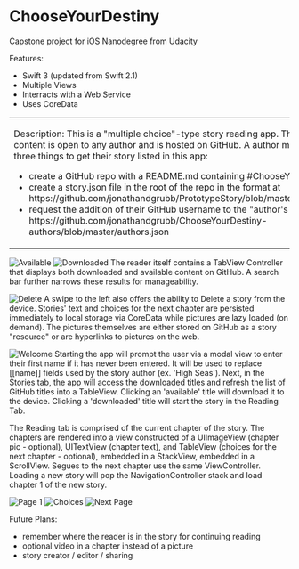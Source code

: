 # ChooseYourDestiny
Capstone project for iOS Nanodegree from Udacity

Features:
- Swift 3 (updated from Swift 2.1)
- Multiple Views
- Interracts with a Web Service
- Uses CoreData

<table border="0">
  <tr>
    <td>
<p>
Description:
This is a "multiple choice"-type story reading app. The story content is open to any author and is hosted on GitHub. A author must do three things to get their story listed in this app:
<ul>
<li>create a GitHub repo with a README.md containing #ChooseYourDestiny</li>
<li>create a story.json file in the root of the repo in the format at https://github.com/jonathandgrubb/PrototypeStory/blob/master/story.json</li>
<li>request the addition of their GitHub username to the "author's file" at https://github.com/jonathandgrubb/ChooseYourDestiny-authors/blob/master/authors.json</li>
</ul>
</p>
    </td>
    <td border="2">
      <img src="/readme-images/splash.png" />
    </td>
  </tr>
</table>

![Available](/readme-images/available.png?raw=true "Available Stories") ![Downloaded](/readme-images/downloaded.png?raw=true "Downloaded")
The reader itself contains a TabView Controller that displays both downloaded and available content on GitHub. A search bar further narrows these results for manageability. 

![Delete](/readme-images/remove.png?raw=true "Delete From Device?")
A swipe to the left also offers the ability to Delete a story from the device. Stories' text and choices for the next chapter are persisted immediately to local storage via CoreData while pictures are lazy loaded (on demand). The pictures themselves are either stored on GitHub as a story "resource" or are hyperlinks to pictures on the web. 

![Welcome](/readme-images/welcome.png?raw=true "Welcome Screen")
Starting the app will prompt the user via a modal view to enter their first name if it has never been entered. It will be used to replace [[name]] fields used by the story author (ex. 'High Seas'). Next, in the Stories tab, the app will access the downloaded titles and refresh the list of GitHub titles into a TableView. Clicking an 'available' title will download it to the device. Clicking a 'downloaded' title will start the story in the Reading Tab. 

The Reading tab is comprised of the current chapter of the story. The chapters are rendered into a view constructed of a UIImageView (chapter pic - optional), UITextView (chapter text), and TableView (choices for the next chapter - optional), embedded in a StackView, embedded in a ScrollView. Segues to the next chapter use the same ViewController. Loading a new story will pop the NavigationController stack and load chapter 1 of the new story.

![Page 1](/readme-images/page1.png?raw=true "") ![Choices](/readme-images/choices.png?raw=true "") ![Next Page](/readme-images/next-page.png?raw=true "")


Future Plans:
* remember where the reader is in the story for continuing reading
* optional video in a chapter instead of a picture
* story creator / editor / sharing 

